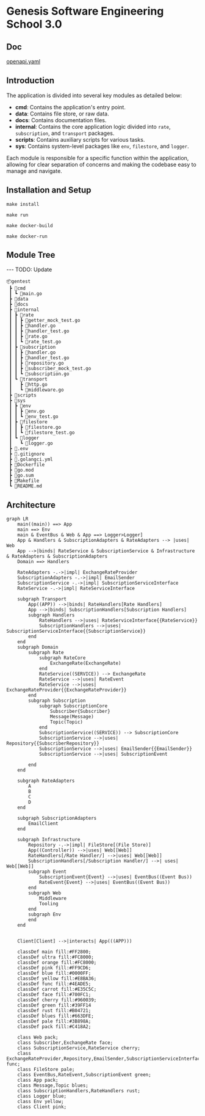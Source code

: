 # Genesis Software Engineering School 3.0

## Doc

[openapi.yaml](doc%2Fopenapi.yaml)

## Introduction

The application is divided into several key modules as detailed below:

- **cmd**: Contains the application's entry point.
- **data**: Contains file store, or raw data.
- **docs**: Contains documentation files.
- **internal**: Contains the core application logic divided into `rate`, `subscription`, and `transport` packages.
- **scripts**: Contains auxiliary scripts for various tasks.
- **sys**: Contains system-level packages like `env`, `filestore`, and `logger`.

Each module is responsible for a specific function within the application, allowing for clear separation of concerns and
making the codebase easy to manage and navigate.

## Installation and Setup

```shell
make install
```

```shell
make run
```

```shell
make docker-build
 ``` 

```shell
make docker-run
 ```  

## Module Tree
--- TODO: Update
```
📦gentest
 ┣ 📂cmd
 ┃ ┗ 📜main.go
 ┣ 📂data
 ┣ 📂docs
 ┣ 📂internal
 ┃ ┣ 📂rate
 ┃ ┃ ┣ 📜getter_mock_test.go
 ┃ ┃ ┣ 📜handler.go
 ┃ ┃ ┣ 📜handler_test.go
 ┃ ┃ ┣ 📜rate.go
 ┃ ┃ ┗ 📜rate_test.go
 ┃ ┣ 📂subscription
 ┃ ┃ ┣ 📜handler.go
 ┃ ┃ ┣ 📜handler_test.go
 ┃ ┃ ┣ 📜repository.go
 ┃ ┃ ┣ 📜subscriber_mock_test.go
 ┃ ┃ ┗ 📜subscription.go
 ┃ ┗ 📂transport
 ┃   ┣ 📜http.go
 ┃   ┗ 📜middleware.go
 ┣ 📂scripts
 ┣ 📂sys
 ┃ ┣ 📂env
 ┃ ┃ ┣ 📜env.go
 ┃ ┃ ┗ 📜env_test.go
 ┃ ┣ 📂filestore
 ┃ ┃ ┣ 📜filestore.go
 ┃ ┃ ┗ 📜filestore_test.go
 ┃ ┗ 📂logger
 ┃   ┗ 📜logger.go
 ┣ 📜.env
 ┣ 📜.gitignore
 ┣ 📜.golangci.yml
 ┣ 📜Dockerfile
 ┣ 📜go.mod
 ┣ 📜go.sum
 ┣ 📜Makefile
 ┗ 📜README.md
```

## Architecture

```mermaid
graph LR 
    main((main)) ==> App
    main ==> Env
    main & EventBus & Web & App ==> Logger>Logger]
    App & Handlers & SubscriptionAdapters & RateAdapters --> |uses| Web
    App -->|binds| RateService & SubscriptionService & Infrastructure & RateAdapters & SubscriptionAdapters
    Domain ==> Handlers
    
    RateAdapters -.->|impl| ExchangeRateProvider
    SubscriptionAdapters -.->|impl| EmailSender
    SubscriptionService -.->|impl| SubscriptionServiceInterface
    RateService -.->|impl| RateServiceInterface
    
    subgraph Transport
        App((APP)) -->|binds| RateHandlers[Rate Handlers]
        App -->|binds| SubscriptionHandlers[Subscription Handlers]
        subgraph Handlers
            RateHandlers -->|uses| RateServiceInterface{{RateService}}
            SubscriptionHandlers -->|uses| SubscriptionServiceInterface{{SubscriptionService}}
        end
    end
    subgraph Domain
        subgraph Rate
            subgraph RateCore 
                ExchangeRate(ExchangeRate)
            end
            RateService((SERVICE)) --> ExchangeRate
            RateService -->|uses| RateEvent
            RateService -->|uses| ExchangeRateProvider{{ExchangeRateProvider}}
        end
        subgraph Subscription
            subgraph SubscriptionCore
                Subscriber{Subscriber}
                Message(Message)
                Topic(Topic)
            end
            SubscriptionService((SERVICE)) --> SubscriptionCore
            SubscriptionService -->|uses| Repository{{SubscriberRepository}}
            SubscriptionService -->|uses| EmailSender{{EmailSender}}
            SubscriptionService -->|uses| SubscriptionEvent

        end
    end
    
    subgraph RateAdapters
        A
        B
        C
        D
    end
    
    subgraph SubscriptionAdapters
        EmailClient
    end
   
    subgraph Infrastructure
        Repository -.->|impl| FileStore[(File Store)]
        App((Controller)) -->|uses| Web[[Web]]
        RateHandlers[/Rate Handler/] -->|uses| Web[[Web]]
        SubscriptionHandlers[/Subscription Handler/] -->| uses| Web[[Web]]
        subgraph Event
            SubscriptionEvent{Event} -->|uses| EventBus((Event Bus))
            RateEvent{Event} -->|uses| EventBus((Event Bus))
        end
        subgraph Web
            Middleware
            Tooling
        end
        subgraph Env
        end
    end


    Client[Client] -->|interacts| App(((APP)))

    classDef main fill:#FF2800;
    classDef ultra fill:#FC8000;
    classDef orange fill:#FC8000;
    classDef pink fill:#FF9CD6;
    classDef blue fill:#0000FF;
    classDef yellow fill:#E8BA36;
    classDef func fill:#4EADE5;
    classDef carrot fill:#E35C5C;
    classDef face fill:#700FC1;
    classDef cherry fill:#960039;
    classDef green fill:#39FF14 
    classDef rust fill:#B04721; 
    classDef blues fill:#663DFE; 
    classDef pale fill:#3B898A; 
    classDef pack fill:#C418A2; 
    
    class Web pack;
    class Subscriber,ExchangeRate face;
    class SubscriptionService,RateService cherry;
    class ExchangeRateProvider,Repository,EmailSender,SubscriptionServiceInterface,RateServiceInterface,RateServiceInterface,ExchangeRateServiceInterface func;
    class FileStore pale;
    class EventBus,RateEvent,SubscriptionEvent green;
    class App pack;
    class Message,Topic blues;
    class SubscriptionHandlers,RateHandlers rust;
    class Logger blue;
    class Env yellow;
    class Client pink; 
   
```
